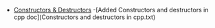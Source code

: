 - [Constructors & Destructors](Constructor_Destructor.md)
-[Added Constructors and destructors in cpp doc](Constructors and destructors in cpp.txt)
